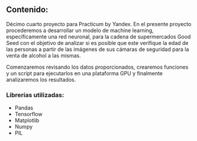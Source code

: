 ## Contenido:

Décimo cuarto proyecto para Practicum by Yandex. En el presente proyecto procederemos a desarrollar un modelo de machine learning, específicamente una red neuronal, 
para la cadena de supermercados Good Seed con el objetivo de analizar si es posible que este verifique la edad de las personas a partir de las imágenes de sus cámaras
de seguridad para la venta de alcohol a las mismas.

Comenzaremos revisando los datos proporcionados, crearemos funciones y un script para ejecutarlos en una plataforma GPU y finalmente analizaremos los resultados.

### Librerías utilizadas:
- Pandas
- Tensorflow
- Matplotlib
- Numpy
- PIL
